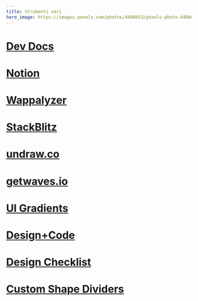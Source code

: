 ```yaml
---
title: Strumenti vari
hero_image: https://images.pexels.com/photos/4480453/pexels-photo-4480453.jpeg?auto=compress&cs=tinysrgb&dpr=2&h=750&w=1260
---
```


# [Dev Docs](https://devdocs.io/)

# [Notion](https://notion.so)

# [Wappalyzer](https://www.wappalyzer.com/)

# [StackBlitz](https://stackblitz.com/)

# [undraw.co](https://undraw.co/illustrations)

# [getwaves.io](https://getwaves.io/)

# [UI Gradients](https://uigradients.com/)

# [Design+Code](https://designcode.io/)

# [Design Checklist](https://checklist.design/)

# [Custom Shape Dividers](http://s.muz.li/YWRhMGNlNTIw)
